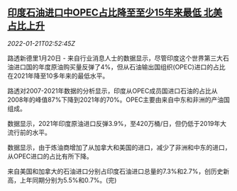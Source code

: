 <!--1642734063000-->
[印度石油进口中OPEC占比降至至少15年来最低 北美占比上升](https://cn.reuters.com/article/india-oil-import-opec-0121-idCNKBS2JV075)
------

<div><i>2022-01-21T02:52:45Z</i></div><p>路透新德里1月20日 - 来自行业消息人士的数据显示，尽管印度这个世界第三大石油进口国的年度原油购买量反弹了4%，但从石油输出国组织(OPEC)进口的占比在2021年降至10多年来的最低水平。</p><p>路透对2007-2021年数据的分析显示，印度从OPEC成员国进口石油的占比从2008年的峰值87%下降到2021年的70%。OPEC主要由来自中东和非洲的产油国组成。</p><p>数据显示，2021年印度原油进口反弹3.9%，至420万桶/日，但仍低于2019年大流行前的水平。</p><p>数据显示，由于炼油商增加了从加拿大和美国的进口，减少了非洲和中东的进口，从OPEC进口的占比有所下降。</p><p>来自美国和加拿大的石油进口分别占印度石油进口总量的7.3%和2.7%，创历史新高，上年同期分别为5.5%和0.7%。(完)</p>
